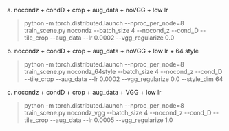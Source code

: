 a. nocondz + condD + crop + aug_data + noVGG + low lr

>python -m torch.distributed.launch --nproc_per_node=8 train_scene.py nocondz --batch_size 4 --nocond_z --cond_D --tile_crop --aug_data --lr 0.0002 --vgg_regularize 0.0

b. nocondz + condD + crop + aug_data + noVGG + low lr + 64 style

>python -m torch.distributed.launch --nproc_per_node=8 train_scene.py nocondz_64style --batch_size 4 --nocond_z --cond_D --tile_crop --aug_data --lr 0.0002 --vgg_regularize 0.0 --style_dim 64

c. nocondz + condD + crop + aug_data + VGG + low lr

>python -m torch.distributed.launch --nproc_per_node=8 train_scene.py nocondz_vgg --batch_size 4 --nocond_z --cond_D --tile_crop --aug_data --lr 0.0005 --vgg_regularize 1.0